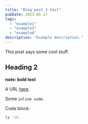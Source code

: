```yaml
---
title: "Blog post 2 test"
pubDate: 2023-05-17
tags:
  - "example1"
  - "example3"
  - "example6"
description: "Example description."
---
```


This post says some cool stuff.

## Heading 2

**note: bold text**

A URL [here](/posts/blog-post-2).

Some `inline code`.


Code block:

```bash
ls -lh
```
